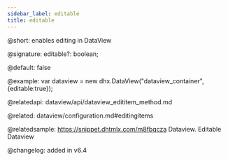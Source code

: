 ```yaml
---
sidebar_label: editable
title: editable
---          
```


@short: enables editing in DataView

@signature: editable?: boolean;

@default: false

@example: 
var dataview = new dhx.DataView("dataview_container", {editable:true});


@relatedapi:
dataview/api/dataview_edititem_method.md

@related: dataview/configuration.md#editingitems

@relatedsample:
https://snippet.dhtmlx.com/m8fbqcza	Dataview. Editable Dataview

@changelog: added in v6.4